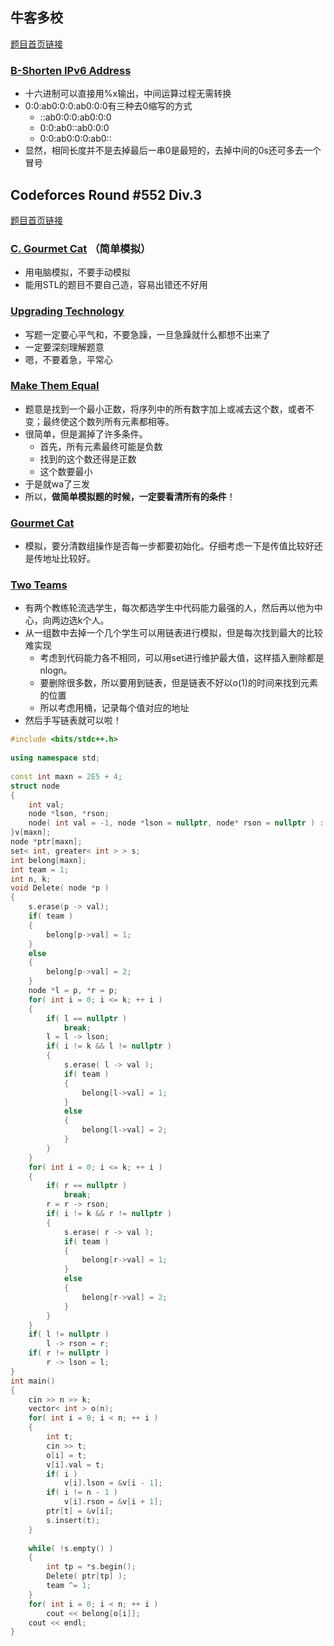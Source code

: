 ## 牛客多校
[题目首页链接](https://ac.nowcoder.com/acm/contest/886?&headNav=www#question)

### [B-Shorten IPv6 Address](https://ac.nowcoder.com/acm/contest/886/B)
* 十六进制可以直接用%x输出，中间运算过程无需转换
* 0:0:ab0:0:0:ab0:0:0有三种去0缩写的方式
  * ::ab0:0:0:ab0:0:0
  * 0:0:ab0::ab0:0:0
  * 0:0:ab0:0:0:ab0::
* 显然，相同长度并不是去掉最后一串0是最短的，去掉中间的0s还可多去一个冒号

## Codeforces Round #552 Div.3
[题目首页链接](https://codeforc.es/contest/1154)

### [C. Gourmet Cat](https://codeforc.es/contest/1154/problem/C) （简单模拟）
* 用电脑模拟，不要手动模拟
* 能用STL的题目不要自己造，容易出错还不好用

### [Upgrading Technology](https://ac.nowcoder.com/acm/contest/886/J)
* 写题一定要心平气和，不要急躁，一旦急躁就什么都想不出来了
* 一定要深刻理解题意
* 嗯，不要着急，平常心

### [Make Them Equal](http://codeforces.com/contest/1154/problem/B)
* 题意是找到一个最小正数，将序列中的所有数字加上或减去这个数，或者不变；最终使这个数列所有元素都相等。
* 很简单，但是漏掉了许多条件。
    * 首先，所有元素最终可能是负数
    * 找到的这个数还得是正数
    * 这个数要最小
* 于是就wa了三发
* 所以，**做简单模拟题的时候，一定要看清所有的条件**！

### [Gourmet Cat](http://codeforces.com/contest/1154/problem/C)

* 模拟，要分清数组操作是否每一步都要初始化。仔细考虑一下是传值比较好还是传地址比较好。

### [Two Teams](http://codeforces.com/contest/1154/problem/E)
* 有两个教练轮流选学生，每次都选学生中代码能力最强的人，然后再以他为中心，向两边选k个人。
* 从一组数中去掉一个几个学生可以用链表进行模拟，但是每次找到最大的比较难实现
    * 考虑到代码能力各不相同，可以用set进行维护最大值，这样插入删除都是nlogn。
    * 要删除很多数，所以要用到链表，但是链表不好以o(1)的时间来找到元素的位置
    * 所以考虑用桶，记录每个值对应的地址
* 然后手写链表就可以啦！
```cpp
#include <bits/stdc++.h>
 
using namespace std;
 
const int maxn = 2E5 + 4;
struct node
{
    int val;
    node *lson, *rson;
    node( int val = -1, node *lson = nullptr, node* rson = nullptr ) : val(val), lson(lson), rson(rson) {}
}v[maxn];
node *ptr[maxn];
set< int, greater< int > > s;
int belong[maxn];
int team = 1;
int n, k;
void Delete( node *p )
{
    s.erase(p -> val);
    if( team )
    {
        belong[p->val] = 1;
    }
    else
    {
        belong[p->val] = 2;
    }
    node *l = p, *r = p;
    for( int i = 0; i <= k; ++ i )
    {
        if( l == nullptr )
            break;
        l = l -> lson;
        if( i != k && l != nullptr )
        {
            s.erase( l -> val );
            if( team )
            {
                belong[l->val] = 1;
            }
            else
            {
                belong[l->val] = 2;
            }
        }
    }
    for( int i = 0; i <= k; ++ i )
    {
        if( r == nullptr )
            break;
        r = r -> rson;
        if( i != k && r != nullptr )
        {
            s.erase( r -> val );
            if( team )
            {
                belong[r->val] = 1;
            }
            else
            {
                belong[r->val] = 2;
            }
        }
    }
    if( l != nullptr )
        l -> rson = r;
    if( r != nullptr )
        r -> lson = l;
}
int main()
{
    cin >> n >> k;
    vector< int > o(n);
    for( int i = 0; i < n; ++ i )
    {
        int t;
        cin >> t;
        o[i] = t;
        v[i].val = t;
        if( i )
            v[i].lson = &v[i - 1];
        if( i != n - 1 )
            v[i].rson = &v[i + 1];
        ptr[t] = &v[i];
        s.insert(t);
    }
 
    while( !s.empty() )
    {
        int tp = *s.begin();
        Delete( ptr[tp] );
        team ^= 1;
    }
    for( int i = 0; i < n; ++ i )
        cout << belong[o[i]];
    cout << endl;
}
```